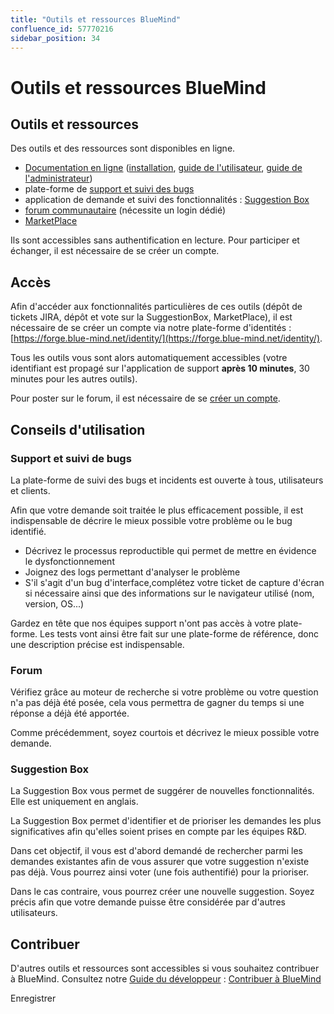 ```yaml
---
title: "Outils et ressources BlueMind"
confluence_id: 57770216
sidebar_position: 34
---
```

# Outils et ressources BlueMind


## Outils et ressources

Des outils et des ressources sont disponibles en ligne.

- [Documentation en ligne](http://doc.blue-mind.net/) ([installation](https://forge.blue-mind.net/confluence/display/LATEST/Guide+d%27installation), [guide de l'utilisateur](https://forge.blue-mind.net/confluence/display/LATEST/Guide+de+l%27utilisateur), [guide de l'administrateur](https://forge.blue-mind.net/confluence/display/LATEST/Guide+de+l%27administrateur))
- plate-forme de [support et suivi des bugs](https://forge.blue-mind.net/jira/)
- application de demande et suivi des fonctionnalités : [Suggestion Box](https://community.blue-mind.net/suggestions/)
- [forum communautaire](http://forum.blue-mind.net/) (nécessite un login dédié)
- [MarketPlace](https://marketplace.blue-mind.net/)


Ils sont accessibles sans authentification en lecture. Pour participer et échanger, il est nécessaire de se créer un compte.


## Accès

Afin d'accéder aux fonctionnalités particulières de ces outils (dépôt de tickets JIRA, dépôt et vote sur la SuggestionBox, MarketPlace), il est nécessaire de se créer un compte via notre plate-forme d'identités : [https://forge.blue-mind.net/identity/](https://forge.blue-mind.net/identity/).

Tous les outils vous sont alors automatiquement accessibles (votre identifiant est propagé sur l'application de support **après 10 minutes**, 30 minutes pour les autres outils).

Pour poster sur le forum, il est nécessaire de se [créer un compte](http://forum.blue-mind.net/register.php).

## Conseils d'utilisation

### Support et suivi de bugs

La plate-forme de suivi des bugs et incidents est ouverte à tous, utilisateurs et clients.

Afin que votre demande soit traitée le plus efficacement possible, il est indispensable de décrire le mieux possible votre problème ou le bug identifié.

- Décrivez le processus reproductible qui permet de mettre en évidence le dysfonctionnement
- Joignez des logs permettant d'analyser le problème
- S'il s'agit d'un bug d'interface,complétez votre ticket de capture d'écran si nécessaire ainsi que des informations sur le navigateur utilisé (nom, version, OS...)


Gardez en tête que nos équipes support n'ont pas accès à votre plate-forme. Les tests vont ainsi être fait sur une plate-forme de référence, donc une description précise est indispensable.

### Forum

Vérifiez grâce au moteur de recherche si votre problème ou votre question n'a pas déjà été posée, cela vous permettra de gagner du temps si une réponse a déjà été apportée.

Comme précédemment, soyez courtois et décrivez le mieux possible votre demande.

### Suggestion Box

La Suggestion Box vous permet de suggérer de nouvelles fonctionnalités. Elle est uniquement en anglais.

La Suggestion Box permet d'identifier et de prioriser les demandes les plus significatives afin qu'elles soient prises en compte par les équipes R&D.

Dans cet objectif, il vous est d'abord demandé de rechercher parmi les demandes existantes afin de vous assurer que votre suggestion n'existe pas déjà. Vous pourrez ainsi voter (une fois authentifié) pour la prioriser.

Dans le cas contraire, vous pourrez créer une nouvelle suggestion. Soyez précis afin que votre demande puisse être considérée par d'autres utilisateurs.

## Contribuer

D'autres outils et ressources sont accessibles si vous souhaitez contribuer à BlueMind. Consultez notre [Guide du développeur](/Guide_du_developpeur/) : [Contribuer à BlueMind](/Guide_du_developpeur/Contribuer_à_BlueMind/)


Enregistrer

